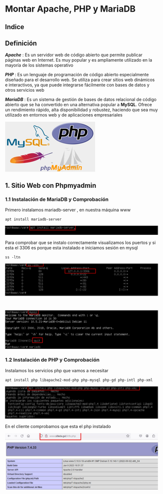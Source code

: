 # Montar Apache, PHP y MariaDB

## Indice

## Definición

***Apache*** : Es un servidor web de código abierto que permite publicar páginas web en Internet. Es muy popular y es ampliamente utilizado en la mayoría de los sistemas operativo

***PHP*** : Es un lenguaje de programación de código abierto especialmente diseñado para el desarrollo web. Se utiliza para crear sitios web dinámicos e interactivos, ya que puede integrarse fácilmente con bases de datos y otros servicios web

***MariaDB*** : Es un sistema de gestión de bases de datos relacional de código abierto que se ha convertido en una alternativa popular a **MySQL**. Ofrece un rendimiento rápido, alta disponibilidad y robustez, haciendo que sea muy utilizado en entornos web y de aplicaciones empresariales


![Logo de Servicios](./img/montar_servicios/logo.png)

## 1. Sitio Web con Phpmyadmin

### 1.1 Instalación de MariaDB y Comprobación

Primero instalamos mariadb-server , en nuestra máquina www

~~~
apt install mariadb-server
~~~

![Instalar MariaDB Server](./img/montar_servicios/1_install_mariadb_server.png)


Para comprobar que se instalo correctamente visualizamos los puertos y si esta el 3306 es porque esta instalado e iniciamos sesión en mysql

~~~
ss -ltn
~~~

![Ver Puertos](./img/montar_servicios/2_ver_puertos.png)

<br>

![Iniciar MYSQL](./img/montar_servicios/3_iniciar_mysql.png)


### 1.2 Instalación de PHP y Comprobación

Instalamos los servicios php que vamos a necesitar

~~~
apt install php libapache2-mod-php php-mysql php-gd php-intl php-xml
~~~

![Instalar PHP](./img/montar_servicios/4_install_php.png)

En el cliente comprobamos que esta el php instalado

![Especificaciones PHP](./img/montar_servicios/5_especificaciones_php.png)